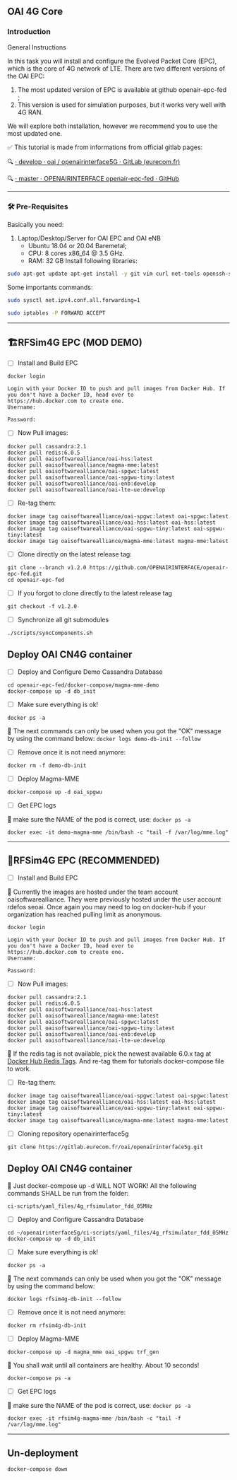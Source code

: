 OAI 4G Core
---

### Introduction

General Instructions

In this task you will install and configure the Evolved Packet Core (EPC), which is the core of 4G network of LTE. There are two different versions
of the OAI EPC:

 1. The most updated version of EPC is available at github openair-epc-fed ;
 2. This version is used for simulation purposes, but it works very well with 4G RAN.

We will explore both installation, however we recommend you to use the most updated one.

:white_check_mark:
This tutorial is made from informations from official gitlab pages:

:mag:
[· develop · oai / openairinterface5G · GitLab (eurecom.fr)](https://gitlab.eurecom.fr/oai/openairinterface5g/-/blob/develop/ci-scripts/yaml_files/4g_rfsimulator_fdd_05MHz/README.md)

:mag:
[· master · OPENAIRINTERFACE openair-epc-fed · GitHub](https://github.com/OPENAIRINTERFACE/openair-epc-fed/blob/master/docs/DEPLOY_HOME_MAGMA_MME.md)

---

### 🛠️ Pre-Requisites

Basically you need:
1. Laptop/Desktop/Server for OAI EPC and OAI eNB
   -  Ubuntu 18.04 or 20.04 Baremetal;
   -  CPU: 8 cores x86_64 @ 3.5 GHz.
   -  RAM: 32 GB
Install following libraries:

```bash
sudo apt-get update apt-get install -y git vim curl net-tools openssh-server python3-pip nfs-common
```

Some importants commands:

```bash
sudo sysctl net.ipv4.conf.all.forwarding=1

sudo iptables -P FORWARD ACCEPT
```
---


## :building_construction:RFSim4G EPC (MOD DEMO)

- [ ] Install and Build EPC

```
docker login

Login with your Docker ID to push and pull images from Docker Hub. If you don't have a Docker ID, head over to
https://hub.docker.com to create one.
Username:

Password:

```

- [ ] Now Pull images:

```
docker pull cassandra:2.1
docker pull redis:6.0.5
docker pull oaisoftwarealliance/oai-hss:latest
docker pull oaisoftwarealliance/magma-mme:latest
docker pull oaisoftwarealliance/oai-spgwc:latest
docker pull oaisoftwarealliance/oai-spgwu-tiny:latest
docker pull oaisoftwarealliance/oai-enb:develop
docker pull oaisoftwarealliance/oai-lte-ue:develop
```

- [ ] Re-tag them:

```
docker image tag oaisoftwarealliance/oai-spgwc:latest oai-spgwc:latest
docker image tag oaisoftwarealliance/oai-hss:latest oai-hss:latest
docker image tag oaisoftwarealliance/oai-spgwu-tiny:latest oai-spgwu-tiny:latest
docker image tag oaisoftwarealliance/magma-mme:latest magma-mme:latest
```

- [ ] Clone directly on the latest release tag:

```
git clone --branch v1.2.0 https://github.com/OPENAIRINTERFACE/openair-epc-fed.git
cd openair-epc-fed
```

- [ ] If you forgot to clone directly to the latest release tag

```
git checkout -f v1.2.0
```

- [ ] Synchronize all git submodules

```
./scripts/syncComponents.sh
```

## Deploy OAI CN4G container

- [ ] Deploy and Configure Demo Cassandra Database

```
cd openair-epc-fed/docker-compose/magma-mme-demo
docker-compose up -d db_init
```

- [ ] Make sure everything is ok!

```
docker ps -a
```

:triangular_flag_on_post:
The next commands can only be used when you got the "OK" message by using the command below:
`docker logs demo-db-init --follow`

- [ ] Remove once it is not need anymore:

```
docker rm -f demo-db-init
```

- [ ] Deploy Magma-MME

```
docker-compose up -d oai_spgwu
```

- [ ] Get EPC logs

:triangular_flag_on_post:
make sure the NAME of the pod is correct, use:  `docker ps -a`

```
docker exec -it demo-magma-mme /bin/bash -c "tail -f /var/log/mme.log"
```

---

## :rocket:RFSim4G EPC (RECOMMENDED)

- [ ] Install and Build EPC

:seedling:
Currently the images are hosted under the team account oaisoftwarealliance. They were previously hosted under the user account rdefos
seoai.
Once again you may need to log on docker-hub if your organization has reached pulling limit as anonymous.

```
docker login

Login with your Docker ID to push and pull images from Docker Hub. If you don't have a Docker ID, head over to
https://hub.docker.com to create one.
Username:

Password:

```

- [ ] Now Pull images:

```
docker pull cassandra:2.1
docker pull redis:6.0.5
docker pull oaisoftwarealliance/oai-hss:latest
docker pull oaisoftwarealliance/magma-mme:latest
docker pull oaisoftwarealliance/oai-spgwc:latest
docker pull oaisoftwarealliance/oai-spgwu-tiny:latest
docker pull oaisoftwarealliance/oai-enb:develop
docker pull oaisoftwarealliance/oai-lte-ue:develop
```

:triangular_flag_on_post:
If the redis tag is not available, pick the newest available 6.0.x tag at [Docker Hub Redis Tags](https://hub.docker.com/_/redis?tab=tags).
And re-tag them for tutorials docker-compose file to work.

- [ ] Re-tag them:

```
docker image tag oaisoftwarealliance/oai-spgwc:latest oai-spgwc:latest
docker image tag oaisoftwarealliance/oai-hss:latest oai-hss:latest
docker image tag oaisoftwarealliance/oai-spgwu-tiny:latest oai-spgwu-tiny:latest
docker image tag oaisoftwarealliance/magma-mme:latest magma-mme:latest
```

- [ ] Cloning repository openairinterface5g

```
git clone https://gitlab.eurecom.fr/oai/openairinterface5g.git
```

## Deploy OAI CN4G container

:triangular_flag_on_post:
Just docker-compose up -d WILL NOT WORK!
All the following commands SHALL be run from the folder:

`ci-scripts/yaml_files/4g_rfsimulator_fdd_05MHz`

- [ ] Deploy and Configure Cassandra Database

```
cd ~/openairinterface5g/ci-scripts/yaml_files/4g_rfsimulator_fdd_05MHz
docker-compose up -d db_init
```

- [ ] Make sure everything is ok!

```
docker ps -a
```

:triangular_flag_on_post:
The next commands can only be used when you got the "OK" message by using the command below:

`docker logs rfsim4g-db-init --follow`

- [ ] Remove once it is not need anymore:

```
docker rm rfsim4g-db-init
```

- [ ] Deploy Magma-MME

```
docker-compose up -d magma_mme oai_spgwu trf_gen
```

:triangular_flag_on_post:
You shall wait until all containers are healthy. About 10 seconds!

```
docker-compose ps -a
```

- [ ] Get EPC logs

:triangular_flag_on_post:
make sure the NAME of the pod is correct, use:  `docker ps -a`

```
docker exec -it rfsim4g-magma-mme /bin/bash -c "tail -f /var/log/mme.log"
```

---

## Un-deployment

```
docker-compose down
```
